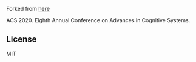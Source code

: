 Forked from [here](https://github.com/amitmerchant1990/reverie)

ACS 2020. Eighth Annual Conference on Advances in Cognitive Systems.

## License

MIT
